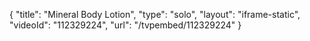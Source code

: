 {
    "title": "Mineral Body Lotion",
    "type": "solo",
    "layout": "iframe-static",
    "videoId": "112329224",
    "url": "\/tvpembed\/112329224"
}